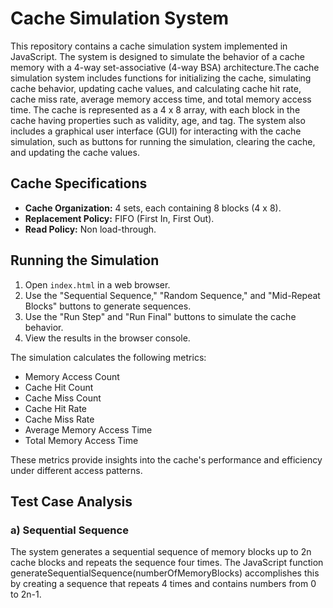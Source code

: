 # Cache Simulation System
This repository contains a cache simulation system implemented in JavaScript. The system is designed to simulate the behavior of a cache memory with a 4-way set-associative (4-way BSA) architecture.The cache simulation system includes functions for initializing the cache, simulating cache behavior, updating cache values, and calculating cache hit rate, cache miss rate, average memory access time, and total memory access time. The cache is represented as a 4 x 8 array, with each block in the cache having properties such as validity, age, and tag.
The system also includes a graphical user interface (GUI) for interacting with the cache simulation, such as buttons for running the simulation, clearing the cache, and updating the cache values.

## Cache Specifications

- **Cache Organization:** 4 sets, each containing 8 blocks (4 x 8).
- **Replacement Policy:** FIFO (First In, First Out).
- **Read Policy:** Non load-through.

## Running the Simulation

1. Open `index.html` in a web browser.
2. Use the "Sequential Sequence," "Random Sequence," and "Mid-Repeat Blocks" buttons to generate sequences.
3. Use the "Run Step" and "Run Final" buttons to simulate the cache behavior.
4. View the results in the browser console.

The simulation calculates the following metrics:

- Memory Access Count
- Cache Hit Count
- Cache Miss Count
- Cache Hit Rate
- Cache Miss Rate
- Average Memory Access Time
- Total Memory Access Time

These metrics provide insights into the cache's performance and efficiency under different access patterns.

## Test Case Analysis

### a) Sequential Sequence

The system generates a sequential sequence of memory blocks up to 2n cache blocks and repeats the sequence four times. The JavaScript function generateSequentialSequence(numberOfMemoryBlocks) accomplishes this by creating a sequence that repeats 4 times and contains numbers from 0 to 2n-1.

